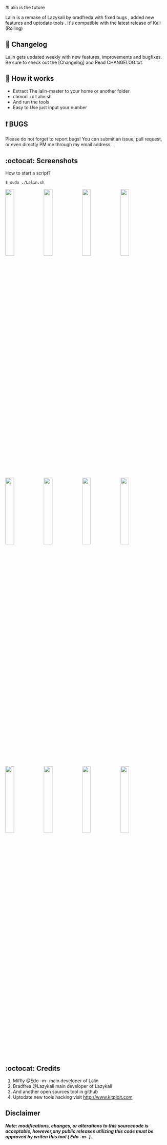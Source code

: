 #Lalin is the future 

Lalin is a remake of Lazykali by bradfreda with fixed bugs , added  new features and uptodate tools . It's compatible with the latest release of Kali (Rolling)

## :scroll: Changelog
Lalin gets updated weekly with new features, improvements and bugfixes. 
Be sure to check out the [Changelog] and Read CHANGELOG.txt


## :book: How it works

* Extract The lalin-master to your home or another folder
* chmod +x Lalin.sh
* And run the tools 
* Easy to Use just input your number


##  :heavy_exclamation_mark: BUGS

Please do not forget to report bugs! You can submit an issue, pull request, or even directly PM me through my email address.

## :octocat: Screenshots ###

How to start a script?
```
$ sudo ./Lalin.sh
```
<img src="https://cloud.githubusercontent.com/assets/17976841/15968929/f11bfd0e-2f57-11e6-9ca8-be2371e56eb0.png" width="23%"></img> <img src="https://cloud.githubusercontent.com/assets/17976841/15969058/6a8603ec-2f58-11e6-8aa7-c875b0af8af4.png" width="23%"></img> <img src="https://cloud.githubusercontent.com/assets/17976841/15968941/0083b854-2f58-11e6-8d6c-655596ed15f3.png" width="23%"></img> <img src="https://cloud.githubusercontent.com/assets/17976841/15968942/0241516a-2f58-11e6-9140-c5d84c6d82ce.png" width="23%"></img> <img src="https://cloud.githubusercontent.com/assets/17976841/15968945/03f52fb8-2f58-11e6-84f9-f197699367ab.png" width="23%"></img> <img src="https://cloud.githubusercontent.com/assets/17976841/15968949/0596eb2c-2f58-11e6-90c9-32451d01f7b5.png" width="23%"></img> <img src="https://cloud.githubusercontent.com/assets/17976841/15968952/06b72d78-2f58-11e6-83aa-9e34e74b1e80.png" width="23%"></img> <img src="https://cloud.githubusercontent.com/assets/17976841/15968956/084725ee-2f58-11e6-9c86-b0bc36c994ff.png" width="23%"></img> <img src="https://cloud.githubusercontent.com/assets/17976841/15968959/0a7c8084-2f58-11e6-9deb-835281ea6a43.png" width="23%"></img> <img src="https://cloud.githubusercontent.com/assets/17976841/15968962/0c4f0846-2f58-11e6-9b6b-585ea67edb50.png" width="23%"></img> <img src="https://cloud.githubusercontent.com/assets/17976841/15968963/0d864030-2f58-11e6-9993-92dfbc67018d.png" width="23%"></img> <img src="https://cloud.githubusercontent.com/assets/17976841/15968966/0f1e974e-2f58-11e6-9af7-a3b151b835ee.png" width="23%"></img> 


## :octocat: Credits
1. Miffly @Edo -m-  main developer of Lalin   
2. Bradfrea @Lazykali main developer of Lazykali 
4. And another open sources tool in github 
5. Uptodate new tools hacking visit http://www.kitploit.com

## Disclaimer

***Note: modifications, changes, or alterations to this sourcecode is acceptable, however,any public releases utilizing this code must be approved by writen this tool ( Edo -m- ).***
